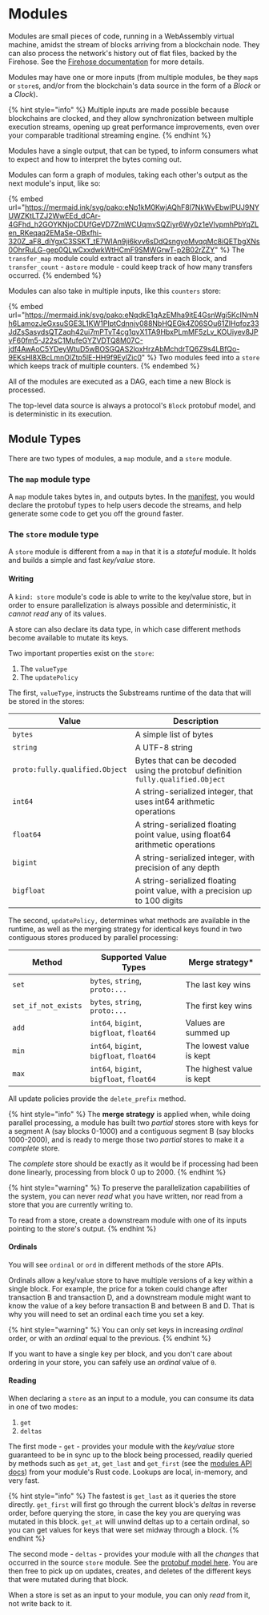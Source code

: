 # Modules

Modules are small pieces of code, running in a WebAssembly virtual machine, amidst the stream of blocks arriving from a blockchain node. They can also process the network's history out of flat files, backed by the Firehose. See the [Firehose documentation](http://firehose.streamingfast.io/) for more details.

Modules may have one or more inputs (from multiple modules, be they `map`s or `store`s, and/or from the blockchain's data source in the form of a _Block_ or a _Clock_).

{% hint style="info" %}
Multiple inputs are made possible because blockchains are clocked, and they allow synchronization between multiple execution streams, opening up great performance improvements, even over your comparable traditional streaming engine.
{% endhint %}

Modules have a single output, that can be typed, to inform consumers what to expect and how to interpret the bytes coming out.

Modules can form a graph of modules, taking each other's output as the next module's input, like so:

{% embed url="https://mermaid.ink/svg/pako:eNp1kM0KwjAQhF8l7NkWvEbwIPUJ9NYUWZKtLTZJ2WwEEd_dCAr-4GFhd_h2GOYKNjoCDUfGeVD7ZmWCUqmvSQZiyr6Wy0z1eVlvpmhPbYqZLen_RKeqaq2EMaSe-OBxfhi-320Z_aF8_diYgxC3SSKT_tE7WIAn9ji6kvv6sDdQsngyoMvqqMc8iQETbgXNs0OhrRuLG-gep0QLwCxxdwkWtHCmF9SMWGrwT-p2B02rZZY" %}
The `transfer_map` module could extract all transfers in each Block, and `transfer_count` - a`store` module - could keep track of how many transfers occurred.
{% endembed %}

Modules can also take in multiple inputs, like this `counters` store:

{% embed url="https://mermaid.ink/svg/pako:eNqdkE1qAzEMha9itE4GsnWgi5KcINmNh6LamozJeGxsuSGE3L1KW1PIptCdnnjv088NbHQEGk4Z06SOu61ZlHqfoz33JdZsSasydsQTZaqh42ui7mPTvT4cg1qvX1TA9HbxPLmMF5zLv_KOUiyev8JPvF60fm5-J22sC1MufeGYZVDTQ8M07C-jdf4AwAoC5YDeyWtuD5wBOSGQAS2loxHrzAbMchdrTQ6Z9s4LBfQo-9EKsHI8XBcLmnOlZtp5lE-HH9f9EylZic0" %}
Two modules feed into a `store` which keeps track of multiple counters.
{% endembed %}

All of the modules are executed as a DAG, each time a new Block is processed.

The top-level data source is always a protocol's `Block` protobuf model, and is deterministic in its execution.

## Module Types

There are two types of modules, a `map` module, and a `store` module.

### The `map` module type

A `map` module takes bytes in, and outputs bytes. In the [manifest](../reference-and-specs/manifests.md), you would declare the protobuf types to help users decode the streams, and help generate some code to get you off the ground faster.

### The `store` module type

A `store` module is different from a `map` in that it is a _stateful_ module. It holds and builds a simple and fast _key/value_ store.

#### Writing

A `kind: store` module's code is able to write to the key/value store, but in order to ensure parallelization is always possible and deterministic, it _cannot read_ any of its values.

A store can also declare its data type, in which case different methods become available to mutate its keys.

Two important properties exist on the `store`:

1. The `valueType`
2. The `updatePolicy`

The first, `valueType`, instructs the Substreams runtime of the data that will be stored in the stores:

| Value                          | Description                                                                      |
| ------------------------------ | -------------------------------------------------------------------------------- |
| `bytes`                        | A simple list of bytes                                                           |
| `string`                       | A UTF-8 string                                                                   |
| `proto:fully.qualified.Object` | Bytes that can be decoded using the protobuf definition `fully.qualified.Object` |
| `int64`                        | A string-serialized integer, that uses int64 arithmetic operations               |
| `float64`                      | A string-serialized floating point value, using float64 arithmetic operations    |
| `bigint`                       | A string-serialized integer, with precision of any depth                         |
| `bigfloat`                     | A string-serialized floating point value, with a precision up to 100 digits      |

The second, `updatePolicy,` determines what methods are available in the runtime, as well as the merging strategy for identical keys found in two contiguous stores produced by parallel processing:

| Method              | Supported Value Types                    | Merge strategy\*          |
| ------------------- | ---------------------------------------- | ------------------------- |
| `set`               | `bytes`, `string`, `proto:...`           | The last key wins         |
| `set_if_not_exists` | `bytes`, `string`, `proto:...`           | The first key wins        |
| `add`               | `int64`, `bigint`, `bigfloat`, `float64` | Values are summed up      |
| `min`               | `int64`, `bigint`, `bigfloat`, `float64` | The lowest value is kept  |
| `max`               | `int64`, `bigint`, `bigfloat`, `float64` | The highest value is kept |

All update policies provide the `delete_prefix` method.

{% hint style="info" %}
The **merge strategy** is applied when, while doing parallel processing, a module has built two _partial_ stores store with keys for a segment A (say blocks 0-1000) and a contiguous segment B (say blocks 1000-2000), and is ready to merge those two _partial_ stores to make it a _complete_ store.

The _complete_ store should be exactly as it would be if processing had been done linearly, processing from block 0 up to 2000.
{% endhint %}

{% hint style="warning" %}
To preserve the parallelization capabilities of the system, you can never _read_ what you have written, nor read from a store that you are currently writing to.

To read from a store, create a downstream module with one of its inputs pointing to the store's output.
{% endhint %}

#### Ordinals

You will see `ordinal` or `ord` in different methods of the store APIs.

Ordinals allow a key/value store to have multiple versions of a key within a single block. For example, the price for a token could change after transaction B and transaction D, and a downstream module might want to know the value of a key before transaction B and between B and D. That is why you will need to set an ordinal each time you set a key.

{% hint style="warning" %}
You can only set keys in increasing _ordinal_ order, or with an _ordinal_ equal to the previous.
{% endhint %}

If you want to have a single key per block, and you don't care about ordering in your store, you can safely use an _ordinal_ value of `0`.

#### Reading

When declaring a `store` as an input to a module, you can consume its data in one of two modes:

1. `get`
2. `deltas`

The first mode - `get` - provides your module with the _key/value_ store guaranteed to be in sync up to the block being processed, readily queried by methods such as `get_at`, `get_last` and `get_first` (see the [modules API docs](../reference-and-specs/rust-api/)) from your module's Rust code. Lookups are local, in-memory, and very fast.

{% hint style="info" %}
The fastest is `get_last` as it queries the store directly. `get_first` will first go through the current block's _deltas_ in reverse order, before querying the store, in case the key you are querying was mutated in this block. `get_at` will unwind deltas up to a certain ordinal, so you can get values for keys that were set midway through a block.
{% endhint %}

The second mode - `deltas` - provides your module with all the _changes_ that occurred in the source `store` module. See the [protobuf model here](../../proto/sf/substreams/v1/substreams.proto#L110). You are then free to pick up on updates, creates, and deletes of the different keys that were mutated during that block.

When a store is set as an input to your module, you can only _read_ from it, not write back to it.
